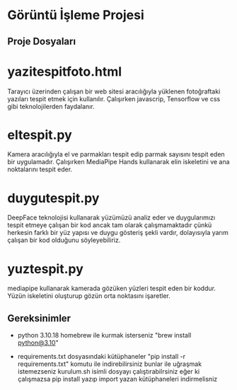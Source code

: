 # Görüntü İşleme Projesi

## Proje Dosyaları

# yazitespitfoto.html

Tarayıcı üzerinden çalışan bir web sitesi aracılığıyla yüklenen fotoğraftaki yazıları tespit etmek için kullanılır. Çalışırken javascrip, Tensorflow ve css gibi teknolojilerden faydalanır.


# eltespit.py

Kamera aracılığıyla el ve parmakları tespit edip parmak sayısını tespit eden bir uygulamadır. Çalışırken MediaPipe Hands kullanarak elin iskeletini ve ana noktalarını tespit eder.

# duygutespit.py

DeepFace teknolojisi kullanarak yüzümüzü analiz eder ve duygularımızı tespit etmeye çalışan bir kod ancak tam olarak çalışmamaktadır çünkü herkesin farklı bir yüz yapısı ve duygu gösteriş şekli vardır, dolayısıyla yarım çalışan bir kod olduğunu söyleyebiliriz.

# yuztespit.py

mediapipe kullanarak kamerada gözüken yüzleri tespit eden bir koddur. Yüzün iskeletini oluşturup gözün orta noktasını işaretler.

## Gereksinimler

- python 3.10.18
homebrew ile kurmak isterseniz "brew install python@3.10"

- requirements.txt dosyasındaki kütüphaneler
"pip install -r requirements.txt" komutu ile indirebilirsiniz
 bunlar ile uğraşmak istemezseniz kurulum.sh isimli dosyayı çalıştırabilrsiniz
eğer ki çalışmazsa pip install yazıp import yazan kütüphaneleri indirmelisniz

